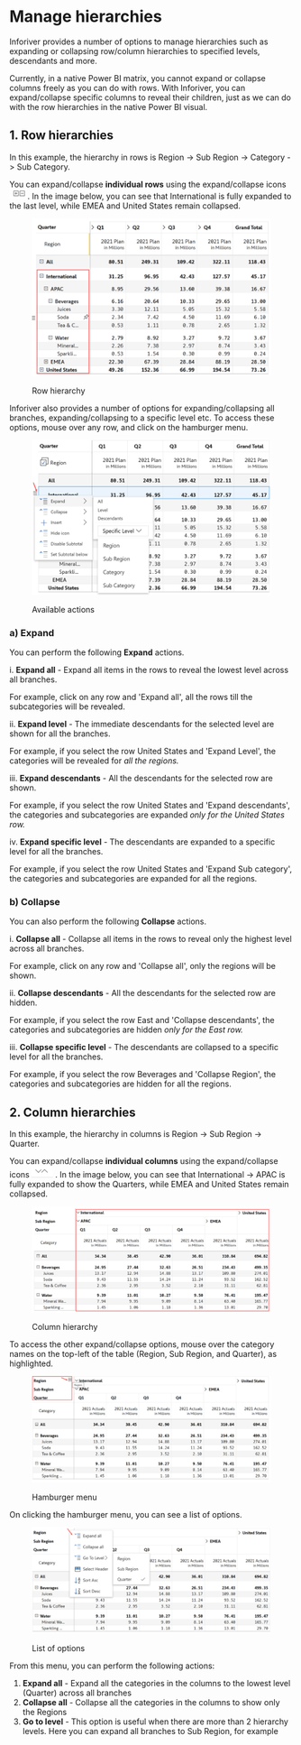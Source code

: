 # Manage hierarchies

Inforiver provides a number of options to manage hierarchies such as expanding or collapsing row/column hierarchies to specified levels, descendants and more.&#x20;

Currently, in a native Power BI matrix, you cannot expand or collapse columns freely as you can do with rows. With Inforiver, you can expand/collapse specific columns to reveal their children, just as we can do with the row hierarchies in the native Power BI visual.

## 1. Row hierarchies

In this example, the hierarchy in rows is Region -> Sub Region -> Category -> Sub Category.

You can expand/collapse **individual rows** using the expand/collapse icons![](<../../.gitbook/assets/image (2) (3).png>). In the image below, you can see that International is fully expanded to the last level, while EMEA and United States remain collapsed.&#x20;

<figure><img src="../../.gitbook/assets/RowHierarchy (1).png" alt=""><figcaption><p>Row hierarchy</p></figcaption></figure>

Inforiver also provides a number of options for expanding/collapsing all branches, expanding/collapsing to a specific level etc. To access these options, mouse over any row, and click on the hamburger menu.&#x20;

<figure><img src="../../.gitbook/assets/List of Options.png" alt=""><figcaption><p>Available actions</p></figcaption></figure>

### a) Expand

You can perform the following **Expand** actions.

i. **Expand all** - Expand all items in the rows to reveal the lowest level across all branches.

For example, click on any row and 'Expand all', all the rows till the subcategories will be revealed.

ii. **Expand level** - The immediate descendants for the selected level are shown for all the branches.&#x20;

For example, if you select the row United States and 'Expand Level', the categories will be revealed for _all the regions._

iii. **Expand descendants** - All the descendants for the selected row are shown.&#x20;

For example, if you select the row United States and 'Expand descendants', the categories and subcategories are expanded _only for the United States row._

iv. **Expand specific level** - The descendants are expanded to a specific level for all the branches.&#x20;

For example, if you select the row United States and 'Expand Sub category', the categories and subcategories are expanded for all the regions.

### b) Collapse

You can also perform the following **Collapse** actions.

i. **Collapse all** - Collapse all items in the rows to reveal only the highest level across all branches.

For example, click on any row and 'Collapse all', only the regions will be shown.

ii. **Collapse descendants** - All the descendants for the selected row are hidden.&#x20;

For example, if you select the row East and 'Collapse descendants', the categories and subcategories are hidden _only for the East row._

iii. **Collapse specific level** - The descendants are collapsed to a specific level for all the branches.&#x20;

For example, if you select the row Beverages and 'Collapse Region', the categories and subcategories are hidden for all the regions.

## 2. Column hierarchies

In this example, the hierarchy in columns is Region -> Sub Region -> Quarter.

You can expand/collapse **individual columns** using the expand/collapse icons <img src="../../.gitbook/assets/image (17) (1).png" alt="" data-size="line"> . In the image below, you can see that International -> APAC is fully expanded to show the Quarters, while EMEA and United States remain collapsed.&#x20;

<figure><img src="../../.gitbook/assets/ColumnHierarchy.png" alt=""><figcaption><p>Column hierarchy</p></figcaption></figure>

To access the other expand/collapse options, mouse over the category names on the top-left of the table (Region, Sub Region, and Quarter), as highlighted.

<figure><img src="../../.gitbook/assets/Hamburger MenuC.png" alt=""><figcaption><p>Hamburger menu</p></figcaption></figure>

On clicking the hamburger menu, you can see a list of options.

<figure><img src="../../.gitbook/assets/List of OptionsC.png" alt=""><figcaption><p>List of options</p></figcaption></figure>

From this menu, you can perform the following actions:

1. **Expand all** - Expand all the categories in the columns to the lowest level (Quarter) across all branches
2. **Collapse all** - Collapse all the categories in the columns to show only the Regions
3. **Go to level** - This option is useful when there are more than 2 hierarchy levels. Here you can expand all branches to Sub Region, for example
